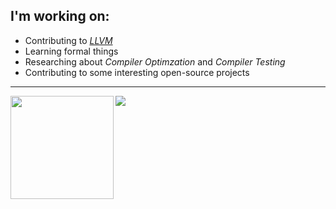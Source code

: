 ## I'm working on:
- Contributing to [*LLVM*](https://github.com/llvm/llvm-project)
- Learning formal things
- Researching about *Compiler Optimzation* and *Compiler Testing*
- Contributing to some interesting open-source projects
  
---

<div>
    <img height="165" align="left" src="https://github-readme-stats.vercel.app/api?username=XChy&theme=calm&show_icons=true" />
    <img src="https://github-readme-stats.vercel.app/api/top-langs/?username=XChy&hide=html,css,Jupyter+Notebook,ruby,javascript&theme=calm&langs_count=6&layout=compact" />
</div>
